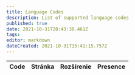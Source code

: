 ```yaml
---
title: Language Codes
description: List of supported language codes
published: true
date: 2021-10-31T20:43:38.461Z
tags:
editor: markdown
dateCreated: 2021-10-31T15:41:15.757Z
---
```


<table id="languages">
  <thead>
    <tr>
      <th style="text-align:left">Code</th>
      <th style="text-align:left">Stránka</th>
      <th style="text-align:left">Rozšírenie</th>
      <th style="text-align:left">Presence</th>
    </tr>
  </thead>
  <tbody>
  </tbody>
</table>
